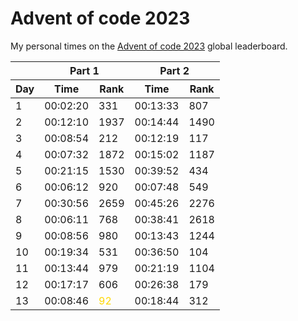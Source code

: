 # Advent of code 2023
My personal times on the [Advent of code 2023](https://adventofcode.com/2023) global leaderboard.

<table>
    <thead>
        <tr>
            <th></th>
            <th colspan="2">Part 1</th>
            <th colspan="2">Part 2</th>
        </tr>
        <tr>
            <th>Day</th>
            <th>Time</th>
            <th>Rank</th>
            <th>Time</th>
            <th>Rank</th>
        </tr>
    </thead>
    <tbody>
        <tr><td>1</td> <td>00:02:20</td> <td>331</td> <td>00:13:33</td> <td>807</td></tr>
        <tr><td>2</td> <td>00:12:10</td> <td>1937</td> <td>00:14:44</td> <td>1490</td></tr>
        <tr><td>3</td> <td>00:08:54</td> <td>212</td> <td>00:12:19</td> <td>117</td></tr>
        <tr><td>4</td> <td>00:07:32</td> <td>1872</td> <td>00:15:02</td> <td>1187</td></tr>
        <tr><td>5</td> <td>00:21:15</td> <td>1530</td> <td>00:39:52</td> <td>434</td></tr>
        <tr><td>6</td> <td>00:06:12</td> <td>920</td> <td>00:07:48</td> <td>549</td></tr>
        <tr><td>7</td> <td>00:30:56</td> <td>2659</td> <td>00:45:26</td> <td>2276</td></tr>
        <tr><td>8</td> <td>00:06:11</td> <td>768</td> <td>00:38:41</td> <td>2618</td></tr>
        <tr><td>9</td> <td>00:08:56</td> <td>980</td> <td>00:13:43</td> <td>1244</td></tr>
        <tr><td>10</td> <td>00:19:34</td> <td>531</td> <td>00:36:50</td> <td>104</td></tr>
        <tr><td>11</td> <td>00:13:44</td> <td>979</td> <td>00:21:19</td> <td>1104</td></tr>
        <tr><td>12</td> <td>00:17:17</td> <td>606</td> <td>00:26:38</td> <td>179</td></tr>
        <tr><td>13</td> <td>00:08:46</td> <td style="color:gold;">92</td> <td>00:18:44</td> <td>312</td></tr>
    </tbody>
</table>
